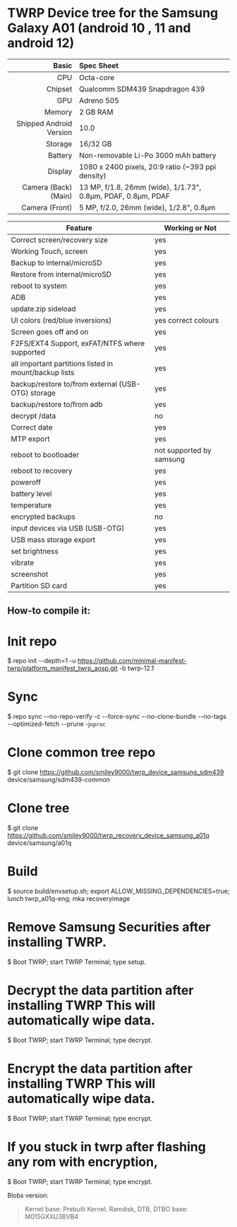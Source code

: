 TWRP Device tree for the Samsung Galaxy A01 (android 10 , 11 and android 12)
=================================================

| Basic                   | Spec Sheet                                                                                                                     |
| -----------------------:|:------------------------------------------------------------------------------------------------------------------------------ |
| CPU                     | Octa-core                                                                   |
| Chipset                 | Qualcomm SDM439 Snapdragon 439                                                         |
| GPU                     | Adreno 505                                                                         |
| Memory                  | 2 GB RAM                                                           |
| Shipped Android Version | 10.0                                                         |
| Storage                 | 16/32 GB                                     |
| Battery                 | Non-removable Li-Po 3000 mAh battery                        |
| Display                 | 1080 x 2400 pixels, 20:9 ratio (~393 ppi density)                                    |
| Camera (Back)(Main)     | 13 MP, f/1.8, 26mm (wide), 1/1.73", 0.8µm, PDAF, 0.8µm, PDAF                              |
| Camera (Front)          | 5 MP, f/2.0, 26mm (wide), 1/2.8", 0.8µm                                                                                      |


| Feature |Working or Not |
|----|----|
|Correct screen/recovery size|yes|
|Working Touch, screen|yes|
|Backup to internal/microSD|yes|
|Restore from internal/microSD|yes|
|reboot to system|yes|
|ADB|yes|
|update.zip sideload|yes|
|UI colors (red/blue inversions)|yes correct colours|
|Screen goes off and on|yes|
|F2FS/EXT4 Support, exFAT/NTFS where supported|yes|
|all important partitions listed in mount/backup lists|yes|
|backup/restore to/from external (USB-OTG) storage|yes |
|backup/restore to/from adb|yes|
|decrypt /data|no|
|Correct date|yes|
|MTP export|yes|
|reboot to bootloader|not supported by samsung|
|reboot to recovery|yes|
|poweroff|yes|
|battery level|yes|
|temperature|yes|
|encrypted backups|no|
|input devices via USB (USB-OTG) |yes|
|USB mass storage export|yes|
|set brightness|yes|
|vibrate|yes|
|screenshot|yes|
|Partition SD card|yes|

## How-to compile it:
# Init repo
$ repo init --depth=1 -u https://github.com/minimal-manifest-twrp/platform_manifest_twrp_aosp.git -b twrp-12.1

# Sync
$ repo sync --no-repo-verify -c --force-sync --no-clone-bundle --no-tags --optimized-fetch --prune -j`nproc`

# Clone common tree repo
$ git clone https://github.com/smiley9000/twrp_device_samsung_sdm439 device/samsung/sdm439-common

# Clone tree
$ git clone  https://github.com/smiley9000/twrp_recovery_device_samsung_a01q device/samsung/a01q

# Build
$ source build/envsetup.sh; export ALLOW_MISSING_DEPENDENCIES=true; lunch twrp_a01q-eng; mka recoveryimage


# Remove Samsung Securities after installing TWRP.
$ Boot TWRP; start TWRP Terminal; type setup.
# Decrypt the data partition after installing TWRP This will automatically wipe data.
$ Boot TWRP; start TWRP Terminal; type decrypt.
# Encrypt the data partition after installing TWRP This will automatically wipe data.
$ Boot TWRP; start TWRP Terminal; type encrypt.
# If you stuck in twrp after flashing any rom with encryption,
$ Boot TWRP; start TWRP Terminal; type encrypt.

Blobs version:
> Kernel base: Prebuilt Kernel.
> Ramdisk, DTB, DTBO base: M015GXXU3BVB4

